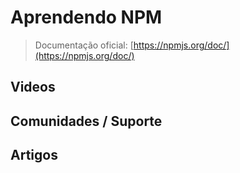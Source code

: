 # Aprendendo NPM

> Documentação oficial: [https://npmjs.org/doc/](https://npmjs.org/doc/)

## Videos

## Comunidades / Suporte

## Artigos